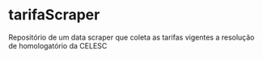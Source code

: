 # tarifaScraper
Repositório de um data scraper que coleta as tarifas vigentes a resolução de homologatório da CELESC
